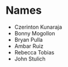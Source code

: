 # Names
* Czerinton Kunaraja
* Bonny Mogollon
* Bryan Pulla
* Ambar Ruiz
* Rebecca Tobias
* John Stulich
